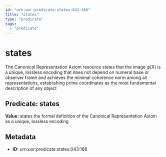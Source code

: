 ```yaml
---
id: "urn:uor:predicate:states:043:166"
title: "states"
type: "predicate"
tags:
  - "predicate"
---
```


# states

The Canonical Representation Axiom resource states that the image φ(X) is a unique, lossless encoding that does not depend on numeral base or observer frame and achieves the minimal coherence norm among all representations, establishing prime coordinates as the most fundamental description of any object

## Predicate: states

**Value:** states the formal definition of the Canonical Representation Axiom as a unique, lossless encoding

## Metadata

- **ID:** urn:uor:predicate:states:043:166
